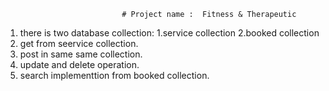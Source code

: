                               # Project name :  Fitness & Therapeutic
1. there is two database collection:
                                    1.service collection
                                    2.booked collection
2. get from seervice collection.
3. post in same same collection.
4. update and delete operation.
5. search implementtion from booked collection.


